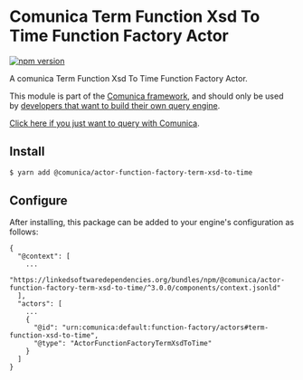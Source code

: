 # Comunica Term Function Xsd To Time Function Factory Actor

[![npm version](https://badge.fury.io/js/%40comunica%2Factor-function-factory-term-function-xsd-to-time.svg)](https://www.npmjs.com/package/@comunica/actor-function-factory-term-xsd-to-time)

A comunica Term Function Xsd To Time Function Factory Actor.

This module is part of the [Comunica framework](https://github.com/comunica/comunica),
and should only be used by [developers that want to build their own query engine](https://comunica.dev/docs/modify/).

[Click here if you just want to query with Comunica](https://comunica.dev/docs/query/).

## Install

```bash
$ yarn add @comunica/actor-function-factory-term-xsd-to-time
```

## Configure

After installing, this package can be added to your engine's configuration as follows:
```text
{
  "@context": [
    ...
    "https://linkedsoftwaredependencies.org/bundles/npm/@comunica/actor-function-factory-term-xsd-to-time/^3.0.0/components/context.jsonld"
  ],
  "actors": [
    ...
    {
      "@id": "urn:comunica:default:function-factory/actors#term-function-xsd-to-time",
      "@type": "ActorFunctionFactoryTermXsdToTime"
    }
  ]
}
```
